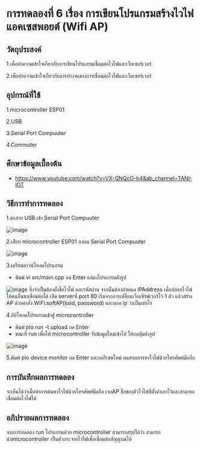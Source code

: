 # การทดลองที่ 6 เรื่อง การเขียนโปรแกรมสร้างไวไฟแอคเซสพอยต์ (Wifi AP)

## วัตถุประสงค์
1.เพื่อทำความเข้าใจเกี่ยวกับการเขียนโปรแกรมเชื่อมต่อไวไฟและเว็บเซอร์เวอร์

2.เพื่อทำความเข้าใจเกี่ยวกับการทำงานของการเชื่อมต่อไวไฟและเว็บเซอร์เวอร์

## อุปกรณ์ที่ใช้ 
1.microcontroller ESP01

2.USB

3.Serial Port Compuuter

4.Commuter

## ศึกษาข้อมูลเบื้องต้น
* https://www.youtube.com/watch?v=VX-QNQcO-b4&ab_channel=TANI-IOT

## วิธีการทำการทดลอง
1.ต่อสาย USB เข้า Serial Port Compuuter 

![image](https://user-images.githubusercontent.com/80879788/112309445-e9996900-8cd5-11eb-8f4c-da72cbde1663.png)


2.เสียบ microcontroller ESP01 ลงบน Serial Port Compuuter

![image](https://user-images.githubusercontent.com/80879788/112309332-cd95c780-8cd5-11eb-91ec-f39c35bd417c.png)

3.เตรียมดาวน์โหลดโปรแกรม
  * พิมพ์ vi src/main.cpp กด Enter แสดงโปรแกรมดังรูป

![image](https://user-images.githubusercontent.com/80879788/112382349-5173a200-8d1e-11eb-80a3-6351907f6122.png)
ซึ่งจำเป็นต้องตั้งชื่อไวไฟ และรหัสผ่าน จากนั้นต้องกำหนด IPAddress เพื่อปล่อยไวไฟให้คนอื่นมาเชื่อมต่อได้ เปิด serverที่ port 80 เริ่มจากการเปลี่ยนเว็บเซิร์ฟเวอร์ไว้ 1 ตัว แล้วสร้าง AP ด้วยคำสั่ง WiFi.softAP(ssid, password) และบอก ip ว่าเป็นเท่าไร

4.อัปโหลดโปรแกรมเข้าสู่ microcontroller
  * พิมพ์ pio run -t upload กด Enter
  * ขณะที่ run เพื่อให้ microcontroller รับข้อมูลใหม่เข้าไป ให้กดปุ่มดังรูป

![image](https://user-images.githubusercontent.com/80879788/112379750-1e7bdf00-8d1b-11eb-84c6-0128585dde14.png)

5.พิมพ์ pio device monitor กด Enter และกดรีเซทใหม่ ทดสอบการหาไวไฟด้วยโทรศัพท์มือถือ

## การบันทึกผลการทดลอง
จะเห็นได้ว่าเมื่อทำการค้นหาไวไฟด้วยโทรศัพท์มือถือ เจอAP ชื่อของตัวไวไฟที่ตั้งค่าเอาไว้และสามารถเชื่อมต่อไวไฟได้

## อภิปรายผลการทดลอง
จากการทดลอง run โปรแกรมด้วย microcontroller สามารถสรุปได้ว่า สามารถนำmicrocontroller เป็นตัวกระจายไวไฟเพื่อเชื่อมต่อสัญญาณได้
